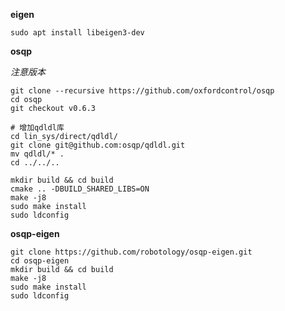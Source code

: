 **eigen**

```shell
sudo apt install libeigen3-dev
```



**osqp**

*注意版本*

```shell
git clone --recursive https://github.com/oxfordcontrol/osqp
cd osqp
git checkout v0.6.3

# 增加qdldl库
cd lin_sys/direct/qdldl/
git clone git@github.com:osqp/qdldl.git
mv qdldl/* .
cd ../../..

mkdir build && cd build
cmake .. -DBUILD_SHARED_LIBS=ON
make -j8
sudo make install
sudo ldconfig
```



**osqp-eigen**

```shell
git clone https://github.com/robotology/osqp-eigen.git
cd osqp-eigen
mkdir build && cd build
make -j8
sudo make install
sudo ldconfig
```

